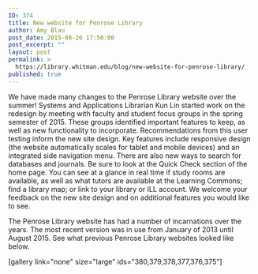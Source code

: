 ```yaml
---
ID: 374
title: New website for Penrose Library
author: Amy Blau
post_date: 2015-08-26 17:50:00
post_excerpt: ""
layout: post
permalink: >
  https://library.whitman.edu/blog/new-website-for-penrose-library/
published: true
---
```

We have made many changes to the Penrose Library website over the summer! Systems and Applications Librarian Kun Lin started work on the redesign by meeting with faculty and student focus groups in the spring semester of 2015. These groups identified important features to keep, as well as new functionality to incorporate. Recommendations from this user testing inform the new site design. Key features include responsive design (the website automatically scales for tablet and mobile devices) and an integrated side navigation menu. There are also new ways to search for databases and journals. Be sure to look at the Quick Check section of the home page. You can see at a glance in real time if study rooms are available, as well as what tutors are available at the Learning Commons; find a library map; or link to your library or ILL account. We welcome your feedback on the new site design and on additional features you would like to see.

The Penrose Library website has had a number of incarnations over the years. The most recent version was in use from January of 2013 until August 2015. See what previous Penrose Library websites looked like below.

[gallery link="none" size="large" ids="380,379,378,377,376,375"]

&nbsp;